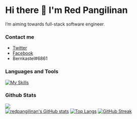 # Hi there 👋 I'm Red Pangilinan

I’m aiming towards full-stack software engineer.

### Contact me
- [Twitter](https://twitter.com/_rdev7)
- [Facebook](https://www.facebook.com/redpangilinan715)
- Bernkastel#6861

### Languages and Tools
[![My Skills](https://skillicons.dev/icons?i=js,html,css,php,python,java,cs,mysql,scss,bootstrap,tailwind,git,jquery,react,nodejs,ts&perline=8)](https://skillicons.dev)


### Github Stats
![](https://komarev.com/ghpvc/?username=redpangilinan&style=flat)<br>
[![redpangilinan's GitHub stats](https://github-readme-stats.vercel.app/api?username=redpangilinan&theme=gruvbox&show_icons=true)](https://github.com/anuraghazra/github-readme-stats)
[![Top Langs](https://github-readme-stats.vercel.app/api/top-langs/?username=redpangilinan&theme=gruvbox&layout=compact)](https://github.com/anuraghazra/github-readme-stats)
[![GitHub Streak](https://streak-stats.demolab.com/?user=redpangilinan&theme=gruvbox)](https://git.io/streak-stats)
